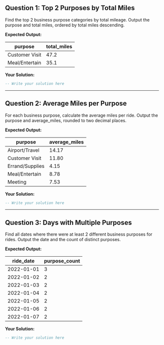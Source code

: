 ## Question 1: Top 2 Purposes by Total Miles

Find the top 2 business purpose categories by total mileage.
Output the purpose and total miles, ordered by total miles descending.

**Expected Output:**

| purpose         | total_miles |
|-----------------|-------------|
| Customer Visit  | 47.2        |
| Meal/Entertain  | 35.1        |

**Your Solution:**
```sql
-- Write your solution here
```

---

## Question 2: Average Miles per Purpose

For each business purpose, calculate the average miles per ride.
Output the purpose and average_miles, rounded to two decimal places.

**Expected Output:**

| purpose         | average_miles |
|-----------------|---------------|
| Airport/Travel  | 14.17         |
| Customer Visit  | 11.80         |
| Errand/Supplies | 4.15          |
| Meal/Entertain  | 8.78          |
| Meeting         | 7.53          |

**Your Solution:**
```sql
-- Write your solution here
```

---

## Question 3: Days with Multiple Purposes

Find all dates where there were at least 2 different business purposes for rides.
Output the date and the count of distinct purposes.

**Expected Output:**

| ride_date  | purpose_count |
|------------|--------------|
| 2022-01-01 | 3            |
| 2022-01-02 | 2            |
| 2022-01-03 | 2            |
| 2022-01-04 | 2            |
| 2022-01-05 | 2            |
| 2022-01-06 | 2            |
| 2022-01-07 | 2            |

**Your Solution:**
```sql
-- Write your solution here
```